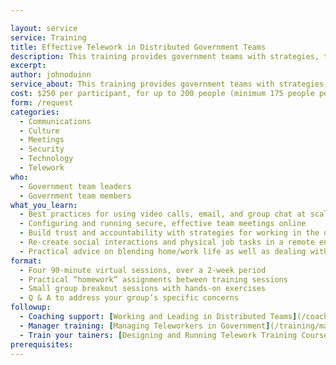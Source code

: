```yaml
---

layout: service
service: Training
title: Effective Telework in Distributed Government Teams
description: This training provides government teams with strategies, tools, and best practices for working together effectively in a distributed (remote/telework) model.
excerpt: 
author: johnoduinn
service_about: This training provides government teams with strategies, tools, and best practices for working together effectively in a distributed (remote/telework) model. These skills increase your agency’s resilience by improving team performance, streamlining communications, and modernizing workflows for better collaboration.
cost: $250 per participant, for up to 200 people (minimum 175 people per cohort)
form: /request
categories:
  - Communications
  - Culture
  - Meetings
  - Security
  - Technology
  - Telework
who:
  - Government team leaders
  - Government team members
what_you_learn:
  - Best practices for using video calls, email, and group chat at scale
  - Configuring and running secure, effective team meetings online
  - Build trust and accountability with strategies for working in the open
  - Re-create social interactions and physical job tasks in a remote environment
  - Practical advice on blending home/work life as well as dealing with isolation
format:
  - Four 90-minute virtual sessions, over a 2-week period
  - Practical “homework” assignments between training sessions
  - Small group breakout sessions with hands-on exercises
  - Q & A to address your group’s specific concerns
followup:
  - Coaching support: [Working and Leading in Distributed Teams](/coaching/working-and-leading-in-distributed-teams)
  - Manager training: [Managing Teleworkers in Government](/training/managing-teleworkers-in-government)
  - Train your tainers: [Designing and Running Telework Training Courses](/consulting/designing-and-running-telework-training-courses)
prerequisites: 
---
```

